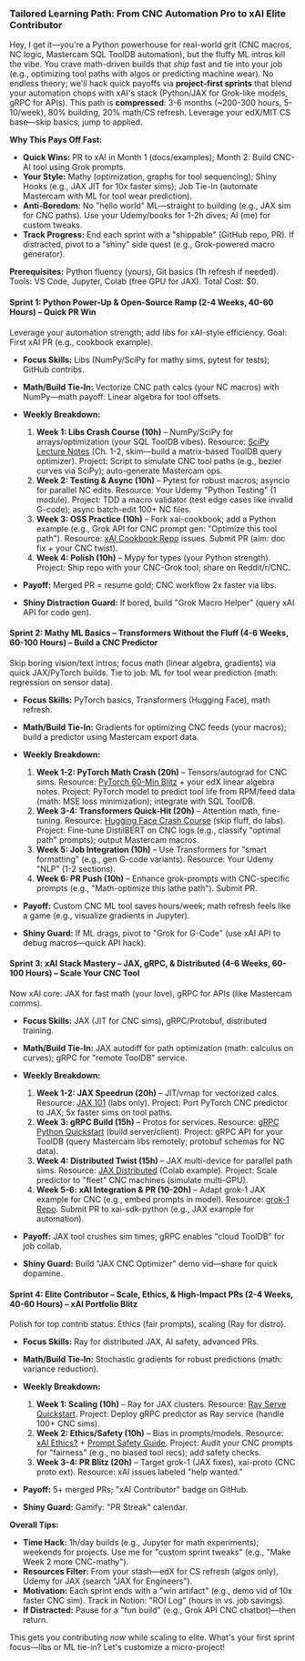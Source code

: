 ### Tailored Learning Path: From CNC Automation Pro to xAI Elite Contributor

Hey, I get it—you're a Python powerhouse for real-world grit (CNC macros, NC logic, Mastercam SQL ToolDB automation), but the fluffy ML intros kill the vibe. You crave math-driven builds that _ship_ fast and tie into your job (e.g., optimizing tool paths with algos or predicting machine wear). No endless theory; we'll hack quick payoffs via **project-first sprints** that blend your automation chops with xAI's stack (Python/JAX for Grok-like models, gRPC for APIs). This path is **compressed**: 3-6 months (~200-300 hours, 5-10/week), 80% building, 20% math/CS refresh. Leverage your edX/MIT CS base—skip basics, jump to applied.

**Why This Pays Off Fast:**

- **Quick Wins:** PR to xAI in Month 1 (docs/examples); Month 2: Build CNC-AI tool using Grok prompts.
- **Your Style:** Mathy (optimization, graphs for tool sequencing); Shiny Hooks (e.g., JAX JIT for 10x faster sims); Job Tie-In (automate Mastercam with ML for tool wear prediction).
- **Anti-Boredom:** No "hello world" ML—straight to building (e.g., JAX sim for CNC paths). Use your Udemy/books for 1-2h dives; AI (me) for custom tweaks.
- **Track Progress:** End each sprint with a "shippable" (GitHub repo, PR). If distracted, pivot to a "shiny" side quest (e.g., Grok-powered macro generator).

**Prerequisites:** Python fluency (yours), Git basics (1h refresh if needed). Tools: VS Code, Jupyter, Colab (free GPU for JAX). Total Cost: $0.

#### **Sprint 1: Python Power-Up & Open-Source Ramp (2-4 Weeks, 40-60 Hours) – Quick PR Win**

Leverage your automation strength; add libs for xAI-style efficiency. Goal: First xAI PR (e.g., cookbook example).

- **Focus Skills:** Libs (NumPy/SciPy for mathy sims, pytest for tests); GitHub contribs.
- **Math/Build Tie-In:** Vectorize CNC path calcs (your NC macros) with NumPy—math payoff: Linear algebra for tool offsets.
- **Weekly Breakdown:**

  1. **Week 1: Libs Crash Course (10h)** – NumPy/SciPy for arrays/optimization (your SQL ToolDB vibes). Resource: [SciPy Lecture Notes](https://scipy-lectures.org/) (Ch. 1-2, skim—build a matrix-based ToolDB query optimizer). Project: Script to simulate CNC tool paths (e.g., bezier curves via SciPy); auto-generate Mastercam ops.
  2. **Week 2: Testing & Async (10h)** – Pytest for robust macros; asyncio for parallel NC edits. Resource: Your Udemy "Python Testing" (1 module). Project: TDD a macro validator (test edge cases like invalid G-code); async batch-edit 100+ NC files.
  3. **Week 3: OSS Practice (10h)** – Fork xai-cookbook; add a Python example (e.g., Grok API for CNC prompt gen: "Optimize this tool path"). Resource: [xAI Cookbook Repo](https://github.com/xai-org/xai-cookbook) issues. Submit PR (aim: doc fix + your CNC twist).
  4. **Week 4: Polish (10h)** – Mypy for types (your Python strength). Project: Ship repo with your CNC-Grok tool; share on Reddit/r/CNC.

- **Payoff:** Merged PR = resume gold; CNC workflow 2x faster via libs.
- **Shiny Distraction Guard:** If bored, build "Grok Macro Helper" (query xAI API for code gen).

#### **Sprint 2: Mathy ML Basics – Transformers Without the Fluff (4-6 Weeks, 60-100 Hours) – Build a CNC Predictor**

Skip boring vision/text intros; focus math (linear algebra, gradients) via quick JAX/PyTorch builds. Tie to job: ML for tool wear prediction (math: regression on sensor data).

- **Focus Skills:** PyTorch basics, Transformers (Hugging Face), math refresh.
- **Math/Build Tie-In:** Gradients for optimizing CNC feeds (your macros); build a predictor using Mastercam export data.
- **Weekly Breakdown:**

  1. **Week 1-2: PyTorch Math Crash (20h)** – Tensors/autograd for CNC sims. Resource: [PyTorch 60-Min Blitz](https://pytorch.org/tutorials/beginner/deep_learning_60min_blitz.html) + your edX linear algebra notes. Project: PyTorch model to predict tool life from RPM/feed data (math: MSE loss minimization); integrate with SQL ToolDB.
  2. **Week 3-4: Transformers Quick-Hit (20h)** – Attention math, fine-tuning. Resource: [Hugging Face Crash Course](https://huggingface.co/learn/nlp-course/chapter2/1) (skip fluff, do labs). Project: Fine-tune DistilBERT on CNC logs (e.g., classify "optimal path" prompts); output Mastercam macros.
  3. **Week 5: Job Integration (10h)** – Use Transformers for "smart formatting" (e.g., gen G-code variants). Resource: Your Udemy "NLP" (1-2 sections).
  4. **Week 6: PR Push (10h)** – Enhance grok-prompts with CNC-specific prompts (e.g., "Math-optimize this lathe path"). Submit PR.

- **Payoff:** Custom CNC ML tool saves hours/week; math refresh feels like a game (e.g., visualize gradients in Jupyter).
- **Shiny Guard:** If ML drags, pivot to "Grok for G-Code" (use xAI API to debug macros—quick API hack).

#### **Sprint 3: xAI Stack Mastery – JAX, gRPC, & Distributed (4-6 Weeks, 60-100 Hours) – Scale Your CNC Tool**

Now xAI core: JAX for fast math (your love), gRPC for APIs (like Mastercam comms).

- **Focus Skills:** JAX (JIT for CNC sims), gRPC/Protobuf, distributed training.
- **Math/Build Tie-In:** JAX autodiff for path optimization (math: calculus on curves); gRPC for "remote ToolDB" service.
- **Weekly Breakdown:**

  1. **Week 1-2: JAX Speedrun (20h)** – JIT/vmap for vectorized calcs. Resource: [JAX 101](https://jax.readthedocs.io/en/latest/notebooks/intro.html) (labs only). Project: Port PyTorch CNC predictor to JAX; 5x faster sims on tool paths.
  2. **Week 3: gRPC Build (15h)** – Protos for services. Resource: [gRPC Python Quickstart](https://grpc.io/docs/languages/python/quickstart/) (build server/client). Project: gRPC API for your ToolDB (query Mastercam libs remotely; protobuf schemas for NC data).
  3. **Week 4: Distributed Twist (15h)** – JAX multi-device for parallel path sims. Resource: [JAX Distributed](https://jax.readthedocs.io/en/latest/multi_process.html) (Colab example). Project: Scale predictor to "fleet" CNC machines (simulate multi-GPU).
  4. **Week 5-6: xAI Integration & PR (10-20h)** – Adapt grok-1 JAX example for CNC (e.g., embed prompts in model). Resource: [grok-1 Repo](https://github.com/xai-org/grok-1). Submit PR to xai-sdk-python (e.g., JAX example for automation).

- **Payoff:** JAX tool crushes sim times; gRPC enables "cloud ToolDB" for job collab.
- **Shiny Guard:** Build "JAX CNC Optimizer" demo vid—share for quick dopamine.

#### **Sprint 4: Elite Contributor – Scale, Ethics, & High-Impact PRs (2-4 Weeks, 40-60 Hours) – xAI Portfolio Blitz**

Polish for top contrib status: Ethics (fair prompts), scaling (Ray for distro).

- **Focus Skills:** Ray for distributed JAX, AI safety, advanced PRs.
- **Math/Build Tie-In:** Stochastic gradients for robust predictions (math: variance reduction).
- **Weekly Breakdown:**

  1. **Week 1: Scaling (10h)** – Ray for JAX clusters. Resource: [Ray Serve Quickstart](https://docs.ray.io/en/latest/serve/index.html). Project: Deploy gRPC predictor as Ray service (handle 100+ CNC sims).
  2. **Week 2: Ethics/Safety (10h)** – Bias in prompts/models. Resource: [xAI Ethics?](https://x.ai/blog) + [Prompt Safety Guide](https://huggingface.co/docs/transformers/tasks/prompting). Project: Audit your CNC prompts for "fairness" (e.g., no biased tool recs); add safety checks.
  3. **Week 3-4: PR Blitz (20h)** – Target grok-1 (JAX fixes), xai-proto (CNC proto ext). Resource: xAI issues labeled "help wanted."

- **Payoff:** 5+ merged PRs; "xAI Contributor" badge on GitHub.
- **Shiny Guard:** Gamify: "PR Streak" calendar.

**Overall Tips:**

- **Time Hack:** 1h/day builds (e.g., Jupyter for math experiments); weekends for projects. Use me for "custom sprint tweaks" (e.g., "Make Week 2 more CNC-mathy").
- **Resources Filter:** From your stash—edX for CS refresh (algos only), Udemy for JAX (search "JAX for Engineers").
- **Motivation:** Each sprint ends with a "win artifact" (e.g., demo vid of 10x faster CNC sim). Track in Notion: "ROI Log" (hours in vs. job savings).
- **If Distracted:** Pause for a "fun build" (e.g., Grok API CNC chatbot)—then return.

This gets you contributing _now_ while scaling to elite. What's your first sprint focus—libs or ML tie-in? Let's customize a micro-project!
